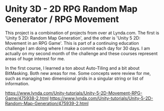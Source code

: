 # Unity 3D - 2D RPG Random Map Generator / RPG Movement

This project is a combination of projects from over at Lynda.com. The first is 'Unity 5 2D: Random Map Generation', and the other is 'Unity 5 2D: Movement in an RPG Game'.
This is part of a continuing education challenge I am doing where I make a commit each day for 30 days. I am actually on my second month of the challenge and these courses represent areas of huge interest for me.

In the first course, I learned a ton about Auto-Tiling and a bit about BitMasking. Both new areas for me. Some concepts were review for me, such as managing two dimensional grids in a singular string or list of information.

https://www.lynda.com/Unity-tutorials/Unity-5-2D-Movement-RPG-Game/475938-2.html
https://www.lynda.com/Unity-tutorials/Unity-5-2D-Random-Map-Generation/475939-2.html
